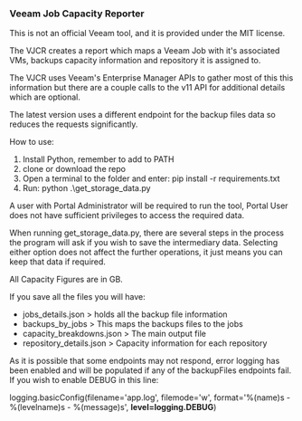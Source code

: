 ### Veeam Job Capacity Reporter

This is not an official Veeam tool, and it is provided under the MIT license.

The VJCR creates a report which maps a Veeam Job with it's associated VMs, backups capacity information and repository it is assigned to.

The VJCR uses Veeam's Enterprise Manager APIs to gather most of this this information but there are a couple calls to the v11 API for additional details which are optional.

The latest version uses a different endpoint for the backup files data so reduces the requests significantly.

How to use:

1. Install Python, remember to add to PATH
2. clone or download the repo
3. Open a terminal to the folder and enter: pip install -r requirements.txt
4. Run: python .\get_storage_data.py

A user with Portal Administrator will be required to run the tool, Portal User does not have sufficient privileges to access the required data.

When running get_storage_data.py, there are several steps in the process the program will ask if you wish to save the intermediary data. Selecting either option does not affect the further operations, it just means you can keep that data if required.

All Capacity Figures are in GB.

If you save all the files you will have:

- jobs_details.json > holds all the backup file information
- backups_by_jobs > This maps the backups files to the jobs
- capacity_breakdowns.json > The main output file
- repository_details.json > Capacity information for each repository

As it is possible that some endpoints may not respond, error logging has been enabled and will be populated if any of the
backupFiles endpoints fail. If you wish to enable DEBUG in this line:

logging.basicConfig(filename='app.log', filemode='w', format='%(name)s - %(levelname)s - %(message)s', **level=logging.DEBUG**)
